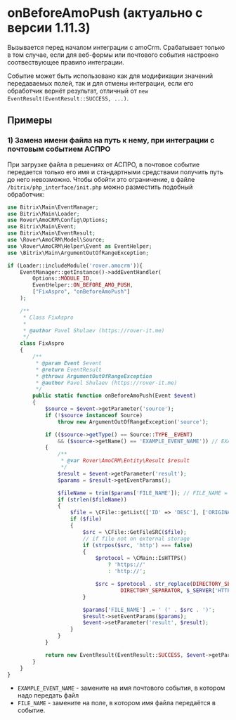 # onBeforeAmoPush (актуально с версии 1.11.3)
Вызывается перед началом интеграции с amoCrm. Срабатывает только в том случае, если для веб-формы или почтового события настроено соотвествующее правило интеграции. 

Событие может быть использовано как для модификации значений передаваемых полей, так и для отмены интеграции, если его обработчик вернёт результат, отличный от `new EventResult(EventResult::SUCCESS, ...)`.

## Примеры
### 1) Замена имени файла на путь к нему, при интеграции с почтовым событием АСПРО
При загрузке файла в решениях от АСПРО, в почтовое событие передается только его имя и стандартными средствами получить путь до него невозможно. Чтобы обойти это ограничение, в файле `/bitrix/php_interface/init.php` можно разместить подобный обработчик:

```php
use Bitrix\Main\EventManager;
use Bitrix\Main\Loader;
use Rover\AmoCRM\Config\Options;
use Bitrix\Main\Event;
use Bitrix\Main\EventResult;
use \Rover\AmoCRM\Model\Source;
use \Rover\AmoCRM\Helper\Event as EventHelper;
use \Bitrix\Main\ArgumentOutOfRangeException;

if (Loader::includeModule('rover.amocrm')){
    EventManager::getInstance()->addEventHandler(
        Options::MODULE_ID,
        EventHelper::ON_BEFORE_AMO_PUSH,
        ["FixAspro", "onBeforeAmoPush"]
    );

    /**
     * Class FixAspro
     *
     * @author Pavel Shulaev (https://rover-it.me)
     */
    class FixAspro
    {
        /**
         * @param Event $event
         * @return EventResult
         * @throws ArgumentOutOfRangeException
         * @author Pavel Shulaev (https://rover-it.me)
         */
        public static function onBeforeAmoPush(Event $event)
        {
            $source = $event->getParameter('source');
            if (!$source instanceof Source)
                throw new ArgumentOutOfRangeException('source');

            if (($source->getType() == Source::TYPE__EVENT)
                && ($source->getName() == 'EXAMPLE_EVENT_NAME')) // EXAMPLE_EVENT_NAME = aspro event name with file
            {
                /**
                 * @var Rover\AmoCRM\Entity\Result $result
                 */
                $result = $event->getParameter('result');
                $params = $result->getEventParams();

                $fileName = trim($params['FILE_NAME']); // FILE_NAME = example field with file name
                if (strlen($fileName))
                {
                    $file = \CFile::getList(['ID' => 'DESC'], ['ORIGINAL_NAME' => $fileName])->Fetch();
                    if ($file)
                    {
                        $src = \CFile::GetFileSRC($file);
                        // if file not on external storage
                        if (strpos($src, 'http') === false)
                        {
                            $protocol = \CMain::IsHTTPS()
                                ? 'https://'
                                : 'http://';

                            $src = $protocol . str_replace(DIRECTORY_SEPARATOR . DIRECTORY_SEPARATOR,
                                    DIRECTORY_SEPARATOR, $_SERVER['HTTP_HOST'] . $src);
                        }

                        $params['FILE_NAME'] .= ' (' . $src . ')';
                        $result->setEventParams($params);
                        $event->setParameter('result', $result);
                    }
                }
            }

            return new EventResult(EventResult::SUCCESS, $event->getParameters());
        }
    }
}
```
* `EXAMPLE_EVENT_NAME` - замените на имя почтового события, в котором надо передать файл
* `FILE_NAME` - замените на поле, в котором имя файла передаётся в событие.